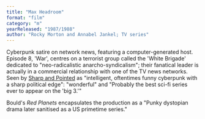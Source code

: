 ```yaml
---
title: "Max Headroom"
format: "film"
category: "m"
yearReleased: "1987/1988"
author: "Rocky Morton and Annabel Jankel; TV series"
---
```

Cyberpunk satire on network news, featuring a  computer-generated host. Episode 8, 'War', centres on a terrorist group called  the 'White Brigade' dedicated to "neo-radicalistic anarcho-syndicalism"; their  fanatical leader is actually in a commercial relationship with one of the TV  news networks.
 
Seen by <a href="https://seesharppress.wordpress.com/2016/04/14/two-nearly-forgotten-great-70s-and-80s-sci-fi-tv-series-now-on-youtube/?blogsub=confirming#blog_subscription-2"> Sharp and Pointed</a> as "intelligent, oftentimes funny cyberpunk with a sharp  political edge": "wonderful" and "Probably the best sci-fi series ever to appear  on the 'big 3.'"

Bould's _Red Planets_ encapsulates the production as a "Punky dystopian drama later sanitised as a US  primetime series." 
